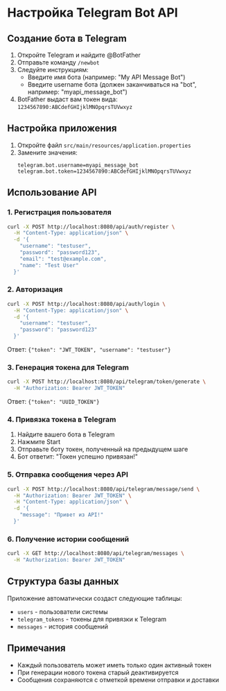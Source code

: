 # Настройка Telegram Bot API

## Создание бота в Telegram

1. Откройте Telegram и найдите @BotFather
2. Отправьте команду `/newbot`
3. Следуйте инструкциям:
   - Введите имя бота (например: "My API Message Bot")
   - Введите username бота (должен заканчиваться на "bot", например: "myapi_message_bot")
4. BotFather выдаст вам токен вида: `1234567890:ABCdefGHIjklMNOpqrsTUVwxyz`

## Настройка приложения

1. Откройте файл `src/main/resources/application.properties`
2. Замените значения:
   ```properties
   telegram.bot.username=myapi_message_bot
   telegram.bot.token=1234567890:ABCdefGHIjklMNOpqrsTUVwxyz
   ```

## Использование API

### 1. Регистрация пользователя
```bash
curl -X POST http://localhost:8080/api/auth/register \
  -H "Content-Type: application/json" \
  -d '{
    "username": "testuser",
    "password": "password123",
    "email": "test@example.com",
    "name": "Test User"
  }'
```

### 2. Авторизация
```bash
curl -X POST http://localhost:8080/api/auth/login \
  -H "Content-Type: application/json" \
  -d '{
    "username": "testuser",
    "password": "password123"
  }'
```
Ответ: `{"token": "JWT_TOKEN", "username": "testuser"}`

### 3. Генерация токена для Telegram
```bash
curl -X POST http://localhost:8080/api/telegram/token/generate \
  -H "Authorization: Bearer JWT_TOKEN"
```
Ответ: `{"token": "UUID_TOKEN"}`

### 4. Привязка токена в Telegram
1. Найдите вашего бота в Telegram
2. Нажмите Start
3. Отправьте боту токен, полученный на предыдущем шаге
4. Бот ответит: "Токен успешно привязан!"

### 5. Отправка сообщения через API
```bash
curl -X POST http://localhost:8080/api/telegram/message/send \
  -H "Authorization: Bearer JWT_TOKEN" \
  -H "Content-Type: application/json" \
  -d '{
    "message": "Привет из API!"
  }'
```

### 6. Получение истории сообщений
```bash
curl -X GET http://localhost:8080/api/telegram/messages \
  -H "Authorization: Bearer JWT_TOKEN"
```

## Структура базы данных

Приложение автоматически создаст следующие таблицы:
- `users` - пользователи системы
- `telegram_tokens` - токены для привязки к Telegram
- `messages` - история сообщений

## Примечания

- Каждый пользователь может иметь только один активный токен
- При генерации нового токена старый деактивируется
- Сообщения сохраняются с отметкой времени отправки и доставки